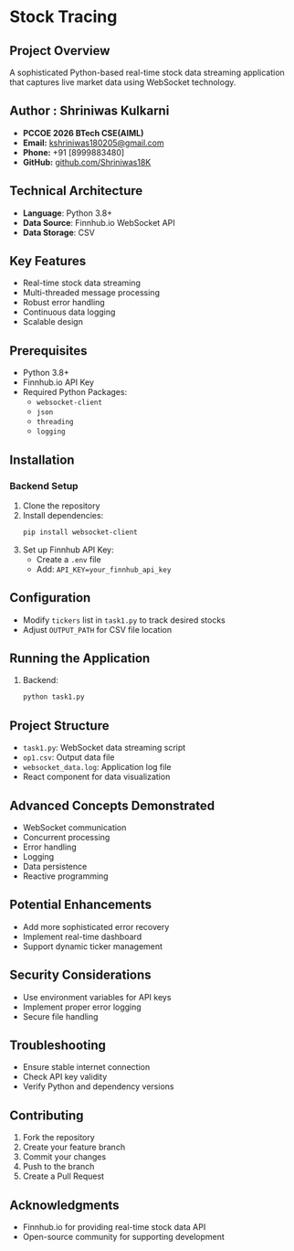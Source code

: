 # Stock Tracing

## Project Overview
A sophisticated Python-based real-time stock data streaming application that captures live market data using WebSocket technology.

## Author : Shriniwas Kulkarni
- **PCCOE 2026 BTech CSE(AIML)**
- **Email:** [kshriniwas180205@gmail.com](mailto:kshriniwas180205@gmail.com)  
- **Phone:** +91 [8999883480]  
- **GitHub:** [github.com/Shriniwas18K](https://github.com/Shriniwas18K)  

## Technical Architecture
- **Language**: Python 3.8+
- **Data Source**: Finnhub.io WebSocket API
- **Data Storage**: CSV

## Key Features
- Real-time stock data streaming
- Multi-threaded message processing
- Robust error handling
- Continuous data logging
- Scalable design

## Prerequisites
- Python 3.8+
- Finnhub.io API Key
- Required Python Packages:
  - `websocket-client`
  - `json`
  - `threading`
  - `logging`

## Installation

### Backend Setup
1. Clone the repository
2. Install dependencies:
   ```bash
   pip install websocket-client
   ```
3. Set up Finnhub API Key:
   - Create a `.env` file
   - Add: `API_KEY=your_finnhub_api_key`

## Configuration
- Modify `tickers` list in `task1.py` to track desired stocks
- Adjust `OUTPUT_PATH` for CSV file location

## Running the Application
1. Backend:
   ```bash
   python task1.py
   ```

## Project Structure
- `task1.py`: WebSocket data streaming script
- `op1.csv`: Output data file
- `websocket_data.log`: Application log file
- React component for data visualization

## Advanced Concepts Demonstrated
- WebSocket communication
- Concurrent processing
- Error handling
- Logging
- Data persistence
- Reactive programming

## Potential Enhancements
- Add more sophisticated error recovery
- Implement real-time dashboard
- Support dynamic ticker management

## Security Considerations
- Use environment variables for API keys
- Implement proper error logging
- Secure file handling

## Troubleshooting
- Ensure stable internet connection
- Check API key validity
- Verify Python and dependency versions

## Contributing
1. Fork the repository
2. Create your feature branch
3. Commit your changes
4. Push to the branch
5. Create a Pull Request

## Acknowledgments
- Finnhub.io for providing real-time stock data API
- Open-source community for supporting development
